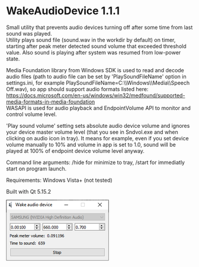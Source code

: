 # WakeAudioDevice 1.1.1

Small utility that prevents audio devices turning off after some time from last sound was played.  
Utility plays sound file (sound.wav in the workdir by default) on timer, starting after peak meter detected sound volume that exceeded threshold value.
Also sound is playing after system was resumed from low-power state.  

Media Foundation library from Windows SDK is used to read and decode audio files (path to audio file can be set by 'PlaySoundFileName' option in settings.ini, for example PlaySoundFileName=C:\\\Windows\\\Media\\\Speech Off.wav), so app should support audio formats listed here: https://docs.microsoft.com/en-us/windows/win32/medfound/supported-media-formats-in-media-foundation  
WASAPI is used for audio playback and EndpointVolume API to monitor and control volume level.

'Play sound volume' setting sets absolute audio device volume and ignores your device master volume level (that you see in Sndvol.exe and when clicking on audio icon in tray). It means for example, even if you set device volume manually to 10% and volume in app is set to 1.0, sound will be played at 100% of endpoint device volume level anyway.

Command line arguments: /hide for minimize to tray, /start for immediatly start on program launch.

Requirements: Windows Vista+ (not tested)

Built with Qt 5.15.2

![preview](WakeAudioDevice_preview.png)
